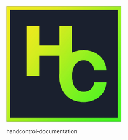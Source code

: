<a href="#">
    <img src="https://raw.githubusercontent.com/paulrozhkin/handcontrol-documentation/master/img/logo.jpg" title="Tamagotchi" alt="Tamagotchi" width="300">
</a>

handcontrol-documentation
